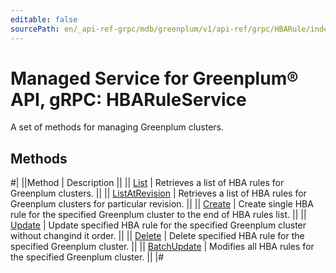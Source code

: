 ```yaml
---
editable: false
sourcePath: en/_api-ref-grpc/mdb/greenplum/v1/api-ref/grpc/HBARule/index.md
---
```


# Managed Service for Greenplum® API, gRPC: HBARuleService

A set of methods for managing Greenplum clusters.

## Methods

#|
||Method | Description ||
|| [List](list.md) | Retrieves a list of HBA rules for Greenplum clusters. ||
|| [ListAtRevision](listAtRevision.md) | Retrieves a list of HBA rules for Greenplum clusters for particular revision. ||
|| [Create](create.md) | Create single HBA rule for the specified Greenplum cluster to the end of HBA rules list. ||
|| [Update](update.md) | Update specified HBA rule for the specified Greenplum cluster without changind it order. ||
|| [Delete](delete.md) | Delete specified HBA rule for the specified Greenplum cluster. ||
|| [BatchUpdate](batchUpdate.md) | Modifies all HBA rules for the specified Greenplum cluster. ||
|#